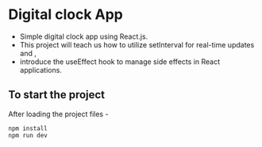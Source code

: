 # Digital clock App

- Simple digital clock app using React.js. 
- This project will teach us how to utilize setInterval for real-time updates and ,
- introduce the useEffect hook to manage side effects in React applications.

## To start the project

After loading the project files -

```
npm install
npm run dev
```
